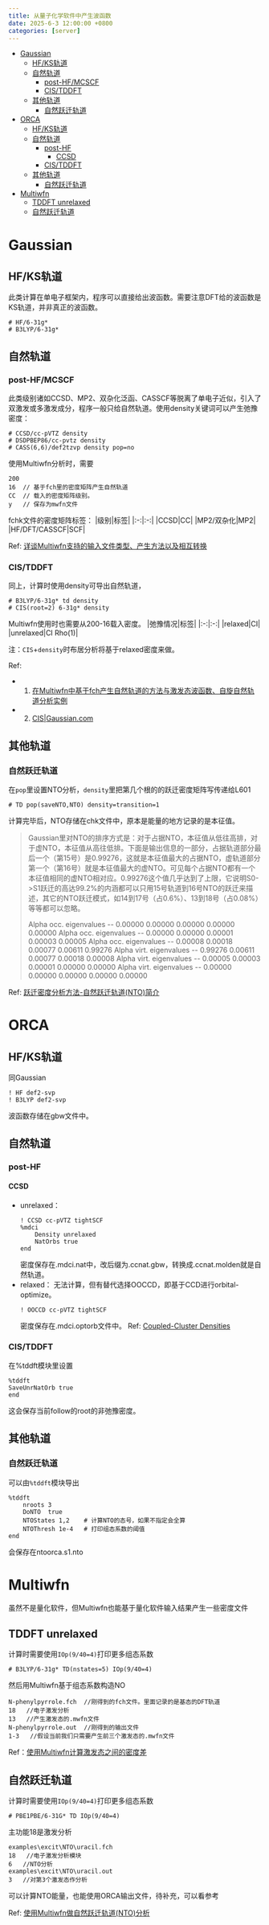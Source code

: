 ```yaml
---
title: 从量子化学软件中产生波函数
date: 2025-6-3 12:00:00 +0800
categories: [server]  
---
```


<!-- TOC tocDepth:1..3 chapterDepth:2..6 -->

- [Gaussian](#gaussian)
  - [HF/KS轨道](#hfks轨道)
  - [自然轨道](#自然轨道)
    - [post-HF/MCSCF](#post-hfmcscf)
    - [CIS/TDDFT](#cistddft)
  - [其他轨道](#其他轨道)
    - [自然跃迁轨道](#自然跃迁轨道)
- [ORCA](#orca)
  - [HF/KS轨道](#hfks轨道-1)
  - [自然轨道](#自然轨道-1)
    - [post-HF](#post-hf)
      - [CCSD](#ccsd)
    - [CIS/TDDFT](#cistddft-1)
  - [其他轨道](#其他轨道-1)
    - [自然跃迁轨道](#自然跃迁轨道-1)
- [Multiwfn](#multiwfn)
  - [TDDFT unrelaxed](#tddft-unrelaxed)
  - [自然跃迁轨道](#自然跃迁轨道-2)

<!-- /TOC -->
# Gaussian

## HF/KS轨道
此类计算在单电子框架内，程序可以直接给出波函数。需要注意DFT给的波函数是KS轨道，并非真正的波函数。
```
# HF/6-31g*
# B3LYP/6-31g*
```
## 自然轨道

### post-HF/MCSCF
此类级别诸如CCSD、MP2、双杂化泛函、CASSCF等脱离了单电子近似，引入了双激发或多激发成分，程序一般只给自然轨道。使用density关键词可以产生弛豫密度：
```
# CCSD/cc-pVTZ density
# DSDPBEP86/cc-pvtz density
# CASS(6,6)/def2tzvp density pop=no
```
使用Multiwfn分析时，需要
```
200
16  // 基于fch里的密度矩阵产生自然轨道
CC  // 载入的密度矩阵级别。
y   // 保存为mwfn文件
```
fchk文件的密度矩阵标签：
|级别|标签|
|:-:|:-:|
|CCSD|CC|
|MP2/双杂化|MP2|
|HF/DFT/CASSCF|SCF|

Ref: [详谈Multiwfn支持的输入文件类型、产生方法以及相互转换](http://sobereva.com/379)

### CIS/TDDFT
同上，计算时使用density可导出自然轨道，
```
# B3LYP/6-31g* td density
# CIS(root=2) 6-31g* density
```
Multiwfn使用时也需要从200-16载入密度。
|弛豫情况|标签|
|:-:|:-:|
|relaxed|CI|
|unrelaxed|CI Rho(1)|

注：`CIS`+`density`时布居分析将基于relaxed密度来做。

Ref: 
- 1. [在Multiwfn中基于fch产生自然轨道的方法与激发态波函数、自旋自然轨道分析实例](http://bbs.keinsci.com/forum.php?mod=viewthread&tid=9001&fromuid=63020)
- 2. [CIS|Gaussian.com](https://gaussian.com/cis/)

## 其他轨道

### 自然跃迁轨道
在`pop`里设置NTO分析，`density`里把第几个根的的跃迁密度矩阵写传递给L601
```
# TD pop(saveNTO,NTO) density=transition=1
```
计算完毕后，NTO存储在chk文件中，原本是能量的地方记录的是本征值。
> Gaussian里对NTO的排序方式是：对于占据NTO，本征值从低往高排，对于虚NTO，本征值从高往低排。下面是输出信息的一部分，占据轨道部分最后一个（第15号）是0.99276，这就是本征值最大的占据NTO，虚轨道部分第一个（第16号）就是本征值最大的虚NTO。可见每个占据NTO都有一个本征值相同的虚NTO相对应。0.99276这个值几乎达到了上限，它说明S0->S1跃迁的高达99.2%的内涵都可以只用15号轨道到16号NTO的跃迁来描述，其它的NTO跃迁模式，如14到17号（占0.6%）、13到18号（占0.08%）等等都可以忽略。
> 
> Alpha  occ. eigenvalues --    0.00000   0.00000   0.00000   0.00000   0.00000
 Alpha  occ. eigenvalues --    0.00000   0.00000   0.00001   0.00003   0.00005
 Alpha  occ. eigenvalues --    0.00008   0.00018   0.00077   0.00611   0.99276
 Alpha virt. eigenvalues --    0.99276   0.00611   0.00077   0.00018   0.00008
 Alpha virt. eigenvalues --    0.00005   0.00003   0.00001   0.00000   0.00000
 Alpha virt. eigenvalues --    0.00000   0.00000   0.00000   0.00000   0.00000

Ref: [跃迁密度分析方法-自然跃迁轨道(NTO)简介](http://sobereva.com/91)

# ORCA

## HF/KS轨道
同Gaussian
```
! HF def2-svp
! B3LYP def2-svp
```
波函数存储在gbw文件中。

## 自然轨道

### post-HF

#### CCSD
- unrelaxed：
  ```
  ! CCSD cc-pVTZ tightSCF
  %mdci
      Density unrelaxed
      NatOrbs true
  end
  ```
  密度保存在.mdci.nat中，改后缀为.ccnat.gbw，转换成.ccnat.molden就是自然轨道。
- relaxed：
  无法计算，但有替代选择OOCCD，即基于CCD进行orbital-optimize。
  ```
  ! OOCCD cc-pVTZ tightSCF
  ```
  密度保存在.mdci.optorb文件中。
  Ref: [Coupled-Cluster Densities](https://www.faccts.de/docs/orca/6.0/manual/contents/typical/energygradients.html#coupled-cluster-densities)

### CIS/TDDFT
在%tddft模块里设置
```
%tddft
SaveUnrNatOrb true
end
```
这会保存当前follow的root的非弛豫密度。

## 其他轨道

### 自然跃迁轨道
可以由`%tddft`模块导出
```
%tddft  
    nroots 3
    DoNTO  true
    NTOStates 1,2    # 计算NTO的态号，如果不指定会全算
    NTOThresh 1e-4   # 打印组态系数的阈值 
end
```
会保存在ntoorca.s1.nto
# Multiwfn
虽然不是量化软件，但Multiwfn也能基于量化软件输入结果产生一些密度文件
## TDDFT unrelaxed
计算时需要使用`IOp(9/40=4)`打印更多组态系数
```
# B3LYP/6-31g* TD(nstates=5) IOp(9/40=4)
```
然后用Multiwfn基于组态系数构造NO
```
N-phenylpyrrole.fch  //刚得到的fch文件。里面记录的是基态的DFT轨道
18   //电子激发分析
13   //产生激发态的.mwfn文件
N-phenylpyrrole.out  //刚得到的输出文件
1-3   //假设当前我们只需要产生前三个激发态的.mwfn文件
```

Ref：[使用Multiwfn计算激发态之间的密度差](http://bbs.keinsci.com/forum.php?mod=viewthread&tid=10538&fromuid=63020)

## 自然跃迁轨道
计算时需要使用`IOp(9/40=4)`打印更多组态系数
```
# PBE1PBE/6-31G* TD IOp(9/40=4)
```
主功能18是激发分析
```
examples\excit\NTO\uracil.fch
18   //电子激发分析模块
6   //NTO分析
examples\excit\NTO\uracil.out
3   //对第3个激发态作分析
```

可以计算NTO能量，也能使用ORCA输出文件，待补充，可以看参考

Ref: [使用Multiwfn做自然跃迁轨道(NTO)分析](http://sobereva.com/377)


